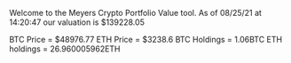Welcome to the Meyers Crypto Portfolio Value tool. 
As of 08/25/21 at 14:20:47 our valuation is $139228.05 

BTC Price = $48976.77
 ETH Price = $3238.6
BTC Holdings = 1.06BTC
 ETH holdings = 26.960005962ETH 
